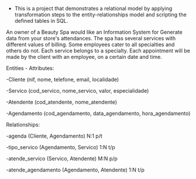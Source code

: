 - This is a project that demonstrates a relational model by applying transformation steps to the entity-relationships model and scripting the defined tables in SQL.

An owner of a Beauty Spa would like an Information System for
Generate data from your store's attendances. The spa has several services with different values
of billing. Some employees cater to all specialties and others do not. Each service
belongs to a specialty. Each appointment will be made by the client with an employee,
on a certain date and time.

Entities - Attributes:

-Cliente (nif, nome, telefone, email, localidade)

-Servico (cod_servico, nome_servico, valor, especialidade)

-Atendente (cod_atendente, nome_atendente)

-Agendamento (cod_agendamento, data_agendamento, hora_agendamento)

Relationships:

-agenda (Cliente, Agendamento) N:1 p/t

-tipo_servico (Agendamento, Servico) 1:N t/p

-atende_servico (Servico, Atendente) M:N p/p

-atende_agendamento (Agendamento, Atendente) 1:N t/p
